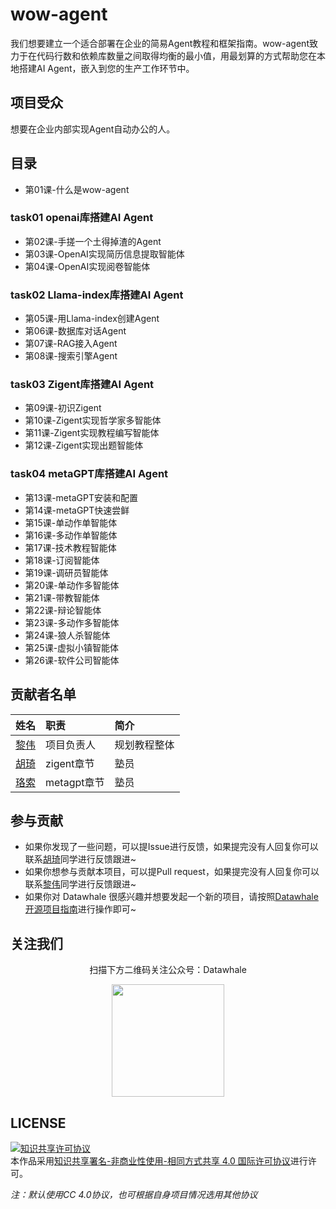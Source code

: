 # wow-agent

我们想要建立一个适合部署在企业的简易Agent教程和框架指南。wow-agent致力于在代码行数和依赖库数量之间取得均衡的最小值，用最划算的方式帮助您在本地搭建AI Agent，嵌入到您的生产工作环节中。

## 项目受众

想要在企业内部实现Agent自动办公的人。

## 目录

- 第01课-什么是wow-agent

### task01 openai库搭建AI Agent

- 第02课-手搓一个土得掉渣的Agent
- 第03课-OpenAI实现简历信息提取智能体
- 第04课-OpenAI实现阅卷智能体

### task02 Llama-index库搭建AI Agent

- 第05课-用Llama-index创建Agent
- 第06课-数据库对话Agent
- 第07课-RAG接入Agent
- 第08课-搜索引擎Agent

### task03 Zigent库搭建AI Agent

- 第09课-初识Zigent
- 第10课-Zigent实现哲学家多智能体
- 第11课-Zigent实现教程编写智能体
- 第12课-Zigent实现出题智能体

### task04 metaGPT库搭建AI Agent

- 第13课-metaGPT安装和配置
- 第14课-metaGPT快速尝鲜
- 第15课-单动作单智能体
- 第16课-多动作单智能体
- 第17课-技术教程智能体
- 第18课-订阅智能体
- 第19课-调研员智能体
- 第20课-单动作多智能体
- 第21课-带教智能体
- 第22课-辩论智能体
- 第23课-多动作多智能体
- 第24课-狼人杀智能体
- 第25课-虚拟小镇智能体
- 第26课-软件公司智能体

## 贡献者名单

| 姓名 | 职责 | 简介 |
| :----| :---- | :---- |
| [黎伟](https://github.com/omige) | 项目负责人 | 规划教程整体 |
| [胡琦](https://github.com/hu-qi) | zigent章节 | 塾员 |
| [珞索](https://github.com/galaAella) | metagpt章节 | 塾员 |

## 参与贡献

- 如果你发现了一些问题，可以提Issue进行反馈，如果提完没有人回复你可以联系[胡琦](https://github.com/hu-qi)同学进行反馈跟进~
- 如果你想参与贡献本项目，可以提Pull request，如果提完没有人回复你可以联系[黎伟](https://github.com/omige)同学进行反馈跟进~
- 如果你对 Datawhale 很感兴趣并想要发起一个新的项目，请按照[Datawhale开源项目指南](https://github.com/datawhalechina/DOPMC/blob/main/GUIDE.md)进行操作即可~

## 关注我们

<div align=center>
<p>扫描下方二维码关注公众号：Datawhale</p>
<img src="https://raw.githubusercontent.com/datawhalechina/pumpkin-book/master/res/qrcode.jpeg" width = "180" height = "180">
</div>

## LICENSE

<a rel="license" href="http://creativecommons.org/licenses/by-nc-sa/4.0/"><img alt="知识共享许可协议" style="border-width:0" src="https://img.shields.io/badge/license-CC%20BY--NC--SA%204.0-lightgrey" /></a><br />本作品采用<a rel="license" href="http://creativecommons.org/licenses/by-nc-sa/4.0/">知识共享署名-非商业性使用-相同方式共享 4.0 国际许可协议</a>进行许可。

*注：默认使用CC 4.0协议，也可根据自身项目情况选用其他协议*
